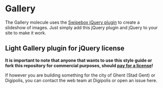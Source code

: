 # Gallery

The Gallery molecule uses the [Swipebox jQuery plugin](http://brutaldesign.github.io/swipebox/) to create a slideshow of images.
Just simply add this jQuery plugin and jQuery to your site to make it work.

## Light Gallery plugin for jQuery license
**It is important to note that anyone that wants to use this style guide or fork this repository for commercial purposes, should [pay for a license](http://sachinchoolur.github.io/lightGallery/docs/license.html)!**

If however you are building something for the city of Ghent (Stad Gent) or Digipolis, you can contact the web team at Digipolis or open an issue here.

